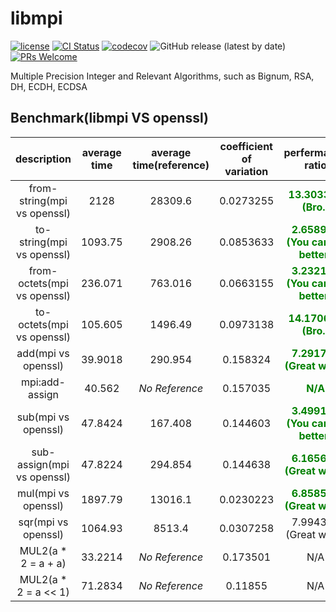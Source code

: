 # libmpi

[![license](https://img.shields.io/badge/license-Apache-brightgreen.svg?style=flat)](https://github.com/vxfury/libmpi/blob/master/LICENSE)
[![CI Status](https://github.com/vxfury/libmpi/workflows/ci/badge.svg)](https://github.com/vxfury/libmpi/actions)
[![codecov](https://codecov.io/gh/vxfury/libmpi/branch/main/graph/badge.svg?token=5IfLTTEcnF)](https://codecov.io/gh/vxfury/libmpi)
![GitHub release (latest by date)](https://img.shields.io/github/v/release/vxfury/libmpi?color=red&label=release)
[![PRs Welcome](https://img.shields.io/badge/PRs-welcome-brightgreen.svg)](https://github.com/vxfury/libmpi/pulls)

Multiple Precision Integer and Relevant Algorithms, such as Bignum, RSA, DH, ECDH, ECDSA
## Benchmark(libmpi VS openssl)

| description | average time | average time(reference) | coefficient of variation | perfermance ratio |
| :-: | :-: | :-: | :-: | :-: |
| from-string(mpi vs openssl) | 2128 | 28309.6 | 0.0273255 | <span style="color:#008000;font-weight:bold;text-decoration:blink;">13.303398<br>(Bro.)</span> |
| to-string(mpi vs openssl) | 1093.75 | 2908.26 | 0.0853633 | <span style="color:#008000;font-weight:bold;">2.658974<br>(You can do better)</span> |
| from-octets(mpi vs openssl) | 236.071 | 763.016 | 0.0663155 | <span style="color:#008000;font-weight:bold;">3.232144<br>(You can do better)</span> |
| to-octets(mpi vs openssl) | 105.605 | 1496.49 | 0.0973138 | <span style="color:#008000;font-weight:bold;text-decoration:blink;">14.170643<br>(Bro.)</span> |
| add(mpi vs openssl) | 39.9018 | 290.954 | 0.158324 | <span style="color:#008000;font-weight:bold;text-decoration:blink;">7.291746<br>(Great work)</span> |
| mpi:add-assign | 40.562 | <span style="font-style:italic;">No Reference</span> | 0.157035 | <span style="color:#008000;font-weight:bold;">N/A</span> |
| sub(mpi vs openssl) | 47.8424 | 167.408 | 0.144603 | <span style="color:#008000;font-weight:bold;text-decoration:blink;">3.499156<br>(You can do better)</span> |
| sub-assign(mpi vs openssl) | 47.8224 | 294.854 | 0.144638 | <span style="color:#008000;font-weight:bold;text-decoration:blink;">6.165600<br>(Great work)</span> |
| mul(mpi vs openssl) | 1897.79 | 13016.1 | 0.0230223 | <span style="color:#008000;font-weight:bold;text-decoration:blink;">6.858544<br>(Great work)</span> |
| sqr(mpi vs openssl) | 1064.93 | 8513.4 | 0.0307258 | 7.994329<br>(Great work) |
| MUL2(a * 2 = a + a) | 33.2214 | <span style="font-style:italic;">No Reference</span> | 0.173501 | N/A |
| MUL2(a * 2 = a << 1) | 71.2834 | <span style="font-style:italic;">No Reference</span> | 0.11855 | N/A |
